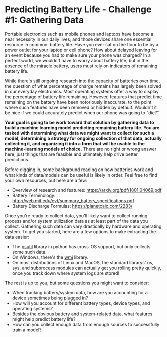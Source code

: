 # Predicting Battery Life - Challenge #1: Gathering Data

Portable electronics such as mobile phones and laptops have become a near necessity in our daily lives; and those devices share one essential resource in common: battery life. Have you ever sat on the floor to be by a power outlet for your laptop or cell phone? How about delayed leaving for an event because you had to make sure your phone was charged? In a perfect world, we wouldn't have to worry about battery life, but in the absence of the miracle battery, users must rely on indicators of remaining battery life.

While there's still ongoing research into the capacity of batteries over time, the question of what percentage of charge remains has largely been solved in our everyday electronics. Most operating systems offer a way to display the percentage of battery life remaining. However, features that predict time remaining on the battery have been notoriously inaccurate, to the point where such features have been removed or hidden by default. Wouldn't it be nice if we could accurately predict when our phone was going to "die?"

**Your goal is going to be work toward that solution by gathering data to build a machine learning model predicting remaining battery life. You are tasked with determining what data we might want to collect for such a model, determining a strategy for ongoing collection of that data, actually collecting it, and organizing it into a form that will be usable to the machine-learning models of choice.** There are no right or wrong answer here, just things that are feasible and ultimately help drive better predictions.

Before digging in, some background reading on how batteries work and what kinds of data/models can be useful is likely in order. Feel free to find your own resources, but here are a few:
- Overview of research and features: https://arxiv.org/pdf/1801.04069.pdf
- Battery Terminology: http://web.mit.edu/evt/summary_battery_specifications.pdf
- Battery Discharge Formulas: https://planetcalc.com/2283/

Once you're ready to collect data, you'll likely want to collect running process and/or system utilization data as at least part of the data you collect. Gathering such data can vary drastically by hardware and operating system. To get you started, here are a few options to make extracting the data easier: 
- The [psutil](https://psutil.readthedocs.io/en/latest/) library in python has cross-OS support, but only collects some such data.
- On Windows, there's the [wmi](http://timgolden.me.uk/python/wmi/tutorial.html) library.
- On most distributions of Linux and MacOS, the standard librarys' os, sys, and subprocess modules can actually get you rolling pretty quickly, once you track down where system logs are stored!

The rest is up to you, but some questions you might want to consider:
- When tracking battery/system data, how are you accounting for a device sometimes being plugged in?
- How will you account for different battery types, device types, and operating systems?
- Besides the obvious battery and system-related data, what features might help predict battery life?
- How can you collect enough data from enough sources to successfully  train a model?

